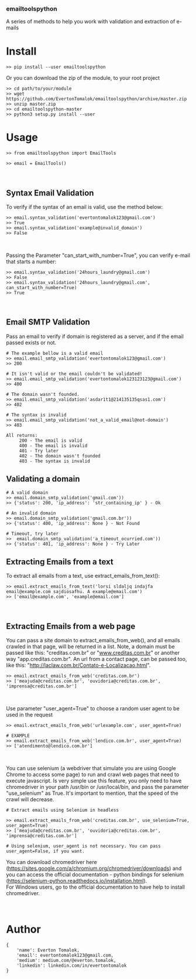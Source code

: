 ### emailtoolspython
A series of methods to help you work with validation and extraction of e-mails
<br>

# Install

    >> pip install --user emailtoolspython
    
    
Or you can download the zip of the module, to your root project
    
    >> cd path/to/your/module
    >> wget https://github.com/EvertonTomalok/emailtoolspython/archive/master.zip
    >> unzip master.zip
    >> cd emailtoolspython-master
    >> python3 setup.py install --user

# Usage

    >> from emailtoolspython import EmailTools

    >> email = EmailTools()

<br>

## Syntax Email Validation
To verify if the syntax of an email is valid, use the method below:
    
    >> email.syntax_validation('evertontomalok123@gmail.com')
    >> True
    >> email.syntax_validation('example@invalid_domain')
    >> False
<br>
    
Passing the Parameter "can_start_with_number=True", you can verify e-mail that starts a number:

    >> email.syntax_validation('24hours_laundry@gmail.com')
    >> False
    >> email.syntax_validation('24hours_laundry@gmail.com', can_start_with_number=True)
    >> True
<br>
   
 ## Email SMTP Validation
 
 Pass an email to verify if domain is registered as a server, and if the email passed exists or not.
    
    # The example bellow is a valid email
    >> email.email_smtp_validation('evertontomalok123@gmail.com')   
    >> 200 
    
    # It isn't valid or the email couldn't be validated!
    >> email.email_smtp_validation('evertontomalok123123123@gmail.com')   
    >> 400 
    
    # The domain wasn't founded.
    >> email.email_smtp_validation('asdar1t1@214135135qsas1.com')
    >> 402 
    
    # The syntax is invalid
    >> email.email_smtp_validation('not_a_valid_email@not-domain')
    >> 403
    
    All returns:
         200 - The email is valid
         400 - The email is invalid
         401 - Try later
         402 - The domain wasn't founded
         403 - The syntax is invalid

  ## Validating a domain
    # A valid domain
    >> email.domain_smtp_validation('gmail.com'))
    >> {'status': 200, 'ip_address': 'str_containing_ip' } - Ok

    # An invalid domain
    >> email.domain_smtp_validation('gmail.com.br'))
    >> {'status': 400, 'ip_address': None } - Not Found
    
    # Timeout, try later
    >>  email.domain_smtp_validation('a_timeout_ocurried.com'))
    >> {'status': 401, 'ip_address': None } - Try Later
    

 ## Extracting Emails from a text
To extract all emails from a text, use extract_emails_from_text():
    
    >> email.extract_emails_from_text('lorsi sldaljq indajfa email@example.com sajdiosafhu. A example@email.com')
    >> ['email@example.com', 'example@email.com']

<br>

## Extracting Emails from a web page
You can pass a site domain to extract_emails_from_web(), and all emails crawled in that page, will be returned in a list. 
Note, a domain must be passed like this: "creditas.com.br" or "www.creditas.com.br" or another way "app.creditas.com.br".
An url from a contact page, can be passed too, like this: "http://laclaw.com.br/Contato-e-Localizacao.html".


    >> email.extract_emails_from_web('creditas.com.br')
    >> ['meajuda@creditas.com.br', 'ouvidoria@creditas.com.br', 'imprensa@creditas.com.br']
<br>

Use parameter "user_agent=True" to choose a random user agent to be used in the request
    
    >> email.extract_emails_from_web('urlexample.com', user_agent=True)

    # EXAMPLE
    >> email.extract_emails_from_web('lendico.com.br', user_agent=True)
    >> ['atendimento@lendico.com.br']

 <br>
 
 You can use selenium (a webdriver that simulate you are using Google Chrome to access some page) to run and crawl web pages
 that need to execute javascript.
 Is very simple use this feature, you only need to have chromedriver in your path /usr/bin or /usr/local/bin, and pass the parameter
 "use_selenium" as True. It's important to mention, that the speed of the crawl will decrease.
 
    # Extract emails using Selenium in headless
    
    >> email.extract_emails_from_web('creditas.com.br', use_selenium=True, user_agent=True) 
    >> ['meajuda@creditas.com.br', 'ouvidoria@creditas.com.br', 'imprensa@creditas.com.br']
    
    # Using selenium, user_agent is not necessary. You can pass user_agent=False, if you want.
    
 You can download chromedriver here (https://sites.google.com/a/chromium.org/chromedriver/downloads) and you can access the
 official documentation - python bindings for selenium (https://selenium-python.readthedocs.io/installation.html).<br>
 For Windows users, go to the official documentation to have help to install chromedriver.
<br><br><br>
# Author
    {
        'name': Everton Tomalok,
        'email': evertontomalok123@gmail.com,
        'medium': medium.com/@everton.tomalok,
        'linkedin': linkedin.com/in/evertontomalok
    }
